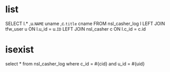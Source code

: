 list
===
SELECT l.* ,u.`NAME` uname ,c.`title` cname
FROM nsl_casher_log l
LEFT JOIN tfw_user u ON l.u_id = u.`ID`
LEFT JOIN nsl_casher c ON l.c_id = c.id


isexist
===
select * from nsl_casher_log where c_id = #{cid} and u_id = #{uid}